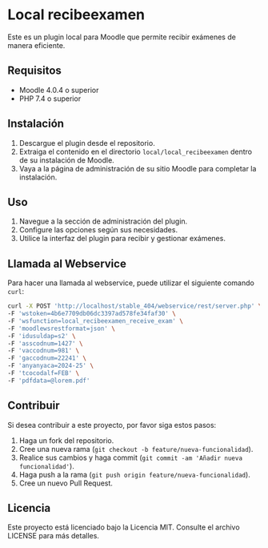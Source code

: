 # Local recibeexamen

Este es un plugin local para Moodle que permite recibir exámenes de manera eficiente.

## Requisitos

- Moodle 4.0.4 o superior
- PHP 7.4 o superior

## Instalación

1. Descargue el plugin desde el repositorio.
2. Extraiga el contenido en el directorio `local/local_recibeexamen` dentro de su instalación de Moodle.
3. Vaya a la página de administración de su sitio Moodle para completar la instalación.

## Uso

1. Navegue a la sección de administración del plugin.
2. Configure las opciones según sus necesidades.
3. Utilice la interfaz del plugin para recibir y gestionar exámenes.

## Llamada al Webservice

Para hacer una llamada al webservice, puede utilizar el siguiente comando `curl`:

```sh
curl -X POST 'http://localhost/stable_404/webservice/rest/server.php' \
-F 'wstoken=4b6e7709db06dc3397ad578fe34faf30' \
-F 'wsfunction=local_recibeexamen_receive_exam' \
-F 'moodlewsrestformat=json' \
-F 'idusuldap=s2' \
-F 'asscodnum=1427' \
-F 'vaccodnum=981' \
-F 'gaccodnum=22241' \
-F 'anyanyaca=2024-25' \
-F 'tcocodalf=FEB' \
-F 'pdfdata=@lorem.pdf'
```

## Contribuir

Si desea contribuir a este proyecto, por favor siga estos pasos:

1. Haga un fork del repositorio.
2. Cree una nueva rama (`git checkout -b feature/nueva-funcionalidad`).
3. Realice sus cambios y haga commit (`git commit -am 'Añadir nueva funcionalidad'`).
4. Haga push a la rama (`git push origin feature/nueva-funcionalidad`).
5. Cree un nuevo Pull Request.

## Licencia

Este proyecto está licenciado bajo la Licencia MIT. Consulte el archivo LICENSE para más detalles.
